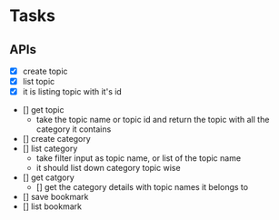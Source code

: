 # Tasks

## APIs

- [x] create topic
- [x] list topic
 - [x] it is listing topic with it's id
- [] get topic
  - take the topic name or topic id and return the topic with all the category it contains
- [] create category
- [] list category
  - take filter input as topic name, or list of the topic name
  - it should list down category topic wise
- [] get catgory
  - [] get the category details with topic names it belongs to
- [] save bookmark
- [] list bookmark
